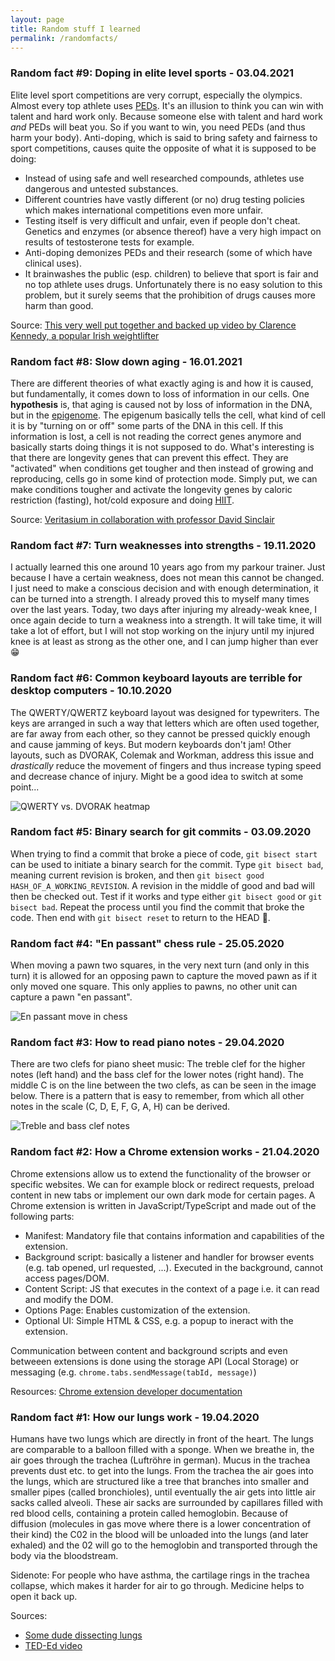 ```yaml
---
layout: page
title: Random stuff I learned
permalink: /randomfacts/
---
```


### Random fact #9: Doping in elite level sports - 03.04.2021
Elite level sport competitions are very corrupt, especially the olympics. Almost every top athlete uses [PEDs](https://en.wikipedia.org/wiki/Performance-enhancing_substance).
It's an illusion to think you can win with talent and hard work only. Because someone else with talent and hard work _and_ PEDs will beat you. So if you want to win, you need PEDs (and thus harm your body).
Anti-doping, which is said to bring safety and fairness to sport competitions, causes quite the opposite of what it is supposed to be doing:
- Instead of using safe and well researched compounds, athletes use dangerous and untested substances.
- Different countries have vastly different (or no) drug testing policies which makes international competitions even more unfair.
- Testing itself is very difficult and unfair, even if people don't cheat. Genetics and enzymes (or absence thereof) have a very high impact on results of testosterone tests for example.
- Anti-doping demonizes PEDs and their research (some of which have clinical uses).
- It brainwashes the public (esp. children) to believe that sport is fair and no top athlete uses drugs.
Unfortunately there is no easy solution to this problem, but it surely seems that the prohibition of drugs causes more harm than good.

Source: [This very well put together and backed up video by Clarence Kennedy, a popular Irish weightlifter](https://www.youtube.com/watch?v=HQLweuRSD9M)

### Random fact #8: Slow down aging - 16.01.2021
There are different theories of what exactly aging is and how it is caused, but fundamentally, it comes down to loss of information in our cells.
One __hypothesis__ is, that aging is caused not by loss of information in the DNA, but in the [epigenome](https://en.wikipedia.org/wiki/Epigenome). 
The epigenum basically tells the cell, what kind of cell it is by "turning on or off" some parts of the DNA in this cell.
If this information is lost, a cell is not reading the correct genes anymore and basically starts doing things it is not supposed to do.
What's interesting is that there are longevity genes that can prevent this effect. They are "activated" when conditions get tougher and then 
instead of growing and reproducing, cells go in some kind of protection mode.
Simply put, we can make conditions tougher and activate the longevity genes by caloric restriction (fasting), hot/cold exposure and doing [HIIT](https://en.wikipedia.org/wiki/High-intensity_interval_training).

Source: [Veritasium in collaboration with professor David Sinclair](https://www.youtube.com/watch?v=QRt7LjqJ45k)


### Random fact #7: Turn weaknesses into strengths - 19.11.2020
I actually learned this one around 10 years ago from my parkour trainer. Just because I have a certain weakness, does not mean this cannot be changed. I just need to make a conscious decision and with enough determination, it can be turned into a strength. I already proved this to myself many times over the last years. Today, two days after injuring my already-weak knee, I once again decide to turn a weakness into a strength. It will take time, it will take a lot of effort, but I will not stop working on the injury until my injured knee is at least as strong as the other one, and I can jump higher than ever 😁


### Random fact #6: Common keyboard layouts are terrible for desktop computers - 10.10.2020
The QWERTY/QWERTZ keyboard layout was designed for typewriters. The keys are arranged in such a way that letters which are often used together, are far away from each other, so they cannot be pressed quickly enough and cause jamming of keys. But modern keyboards don't jam! Other layouts, such as DVORAK, Colemak and Workman, address this issue and _drastically_ reduce the movement of fingers and thus increase typing speed and decrease chance of injury. Might be a good idea to switch at some point... 

![QWERTY vs. DVORAK heatmap](https://i.imgur.com/iVJx4OQ.png)


### Random fact #5: Binary search for git commits - 03.09.2020
When trying to find a commit that broke a piece of code, `git bisect start` can be used to initiate a binary search for the commit. Type `git bisect bad`, meaning current revision is broken, and then `git bisect good HASH_OF_A_WORKING_REVISION`. A revision in the middle of good and bad will then be checked out. Test if it works and type either `git bisect good` or `git bisect bad`. Repeat the process until you find the commit that broke the code. Then end with `git bisect reset` to return to the HEAD 🙌.


### Random fact #4: "En passant" chess rule - 25.05.2020
When moving a pawn two squares, in the very next turn (and only in this turn) it is allowed for an opposing pawn to capture the moved pawn as if it only moved one square. This only applies to pawns, no other unit can capture a pawn "en passant".

![En passant move in chess](https://i.imgur.com/YJskQYY.gif)


### Random fact #3: How to read piano notes - 29.04.2020
There are two clefs for piano sheet music: The treble clef for the higher notes (left hand) and the bass clef for the lower notes (right hand).
The middle C is on the line between the two clefs, as can be seen in the image below. There is a pattern that is easy to remember, from which all other notes in the scale (C, D, E, F, G, A, H) can be derived.

![Treble and bass clef notes](https://i.imgur.com/3UBiwau.png "Treble and bass clef notes")


### Random fact #2: How a Chrome extension works - 21.04.2020
Chrome extensions allow us to extend the functionality of the browser or specific websites. We can for example block or redirect requests, preload content in new tabs or implement our own dark mode for certain pages. A Chrome extension is written in JavaScript/TypeScript and made out of the following parts:

- Manifest: Mandatory file that contains information and capabilities of the extension.
- Background script: basically a listener and handler for browser events (e.g. tab opened, url requested, ...). Executed in the background, cannot access pages/DOM.
- Content Script: JS that executes in the context of a page i.e. it can read and modify the DOM.
- Options Page: Enables customization of the extension.
- Optional UI: Simple HTML & CSS, e.g. a popup to ineract with the extension.

Communication between content and background scripts and even betweeen extensions is done using the storage API (Local Storage) or messaging (e.g. `chrome.tabs.sendMessage(tabId, message)`)

Resources: [Chrome extension developer documentation](https://developer.chrome.com/extensions/overview)


### Random fact #1: How our lungs work - 19.04.2020
Humans have two lungs which are directly in front of the heart. The lungs are comparable to a balloon filled with a sponge. When we breathe in, the air goes through the trachea (Luftröhre in german). Mucus in the trachea prevents dust etc. to get into the lungs. From the trachea the air goes into the lungs, which are structured like a tree that branches into smaller and smaller pipes (called bronchioles), until eventually the air gets into little air sacks called alveoli. These air sacks are surrounded by capillares filled with red blood cells, containing a protein called hemoglobin. Because of diffusion (molecules in gas move where there is a lower concentration of their kind) the C02 in the blood will be unloaded into the lungs (and later exhaled) and the 02 will go to the hemoglobin and transported through the body via the bloodstream.

Sidenote: For people who have asthma, the cartilage rings in the trachea collapse, which makes it harder for air to go through. Medicine helps to open it back up.

Sources:
- [Some dude dissecting lungs](https://www.youtube.com/watch?v=9xhxALk9gm8)
- [TED-Ed video](https://www.youtube.com/watch?v=8NUxvJS-_0k)
